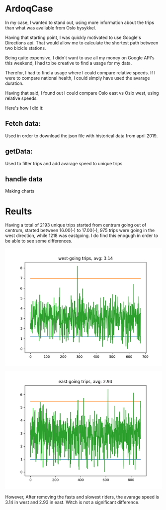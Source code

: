 # ArdoqCase

In my case, I wanted to stand out, using more information about the trips than what was available from Oslo bysykkel.

Having that starting point, I was quickly motivated to use Google's Directions api. That would allow me to calculate the shortest path between two bicicle stations. 

Being quite expensive, I didn't want to use all my money on Google API's this weekend, I had to be creative to find a usage for my data. 

Therefor, I had to find a usage where I could compare relative speeds. If I were to compare national health, I could simply have used the avarage duration.

Having that said, I found out I could compare Oslo east vs Oslo west, using relative speeds.

Here's how I did it:

## Fetch data:
Used in order to download the json file with historical data from april 2019.

## getData:
Used to filter trips and add avarage speed to unique trips

## handle data
Making charts

# Reults
Having a total of 2193 unique trips started from centrum going out of centrum, started between 16.00(-) to 17.00(-), 975 trips were going in the west direction, while 1218 was eastgoing. 
I do find this enogugh in order to be able to see some differences. 

![alt west](https://github.com/jakob-lj/ardoqcase/blob/main/task3/result/westTrips.png?raw=true)

![alt east](https://github.com/jakob-lj/ardoqcase/blob/main/task3/result/eastTrips.png?raw=true)


However, After removing the fasts and slowest riders, the avarage speed is 3.14 in west and 2.93 in east. Witch is not a significant difference. 


